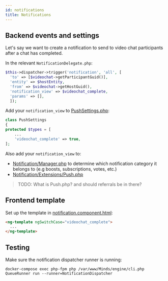 ```yaml
---
id: notifications
title: Notifications
---
```


## Backend events and settings

Let's say we want to create a notification to send to video chat participants after a chat has completed.

In the relevant `NotificationDelegate.php`:

```php
$this->dispatcher->trigger('notification', 'all', [
  'to' => [$videochat->getParticipantGuid()],
  'entity' => $hostEntity,
  'from' => $videochat->getHostGuid(),
  'notification_view' => $videochat_complete,
  'params' => [],
  ]);
```

Add your `notification_view` to [PushSettings.php](https://gitlab.com/minds/engine/blob/master/Core/Notification/Settings/PushSettings.php):

```php
class PushSettings
{
protected $types = [
    ...
    'videochat_complete' => true,
];

```

Also add your `notification_view` to:

- [Notification/Manager.php](https://gitlab.com/minds/engine/blob/master/Core/Notification/Manager.php) to determine which notification category it belongs to (e.g boosts, subscriptions, votes, etc.)
- [Notification/Extensions/Push.php](https://gitlab.com/minds/engine/blob/master/Core/Notification/Extensions/Push.php)

> TODO: What is Push.php? and should referrals be in there?

## Frontend template

Set up the template in [notification.component.html](https://gitlab.com/minds/front/blob/master/src/app/modules/notifications/notification.component.html):

```html
<ng-template ngSwitchCase="videochat_complete">
  ...
</ng-template>
```

## Testing

Make sure the notification dispatcher runner is running:

```console
docker-compose exec php-fpm php /var/www/Minds/engine/cli.php QueueRunner run --runner=NotificationDispatcher
```
